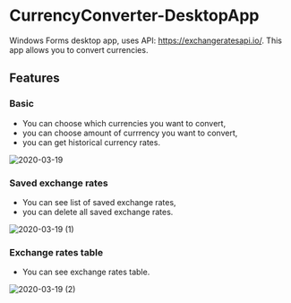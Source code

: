 # CurrencyConverter-DesktopApp
Windows Forms desktop app, uses API: https://exchangeratesapi.io/. This app allows you to convert currencies.
 
## Features

### Basic
* You can choose which currencies you want to convert,
* you can choose amount of currrency you want to convert,
* you can get historical currency rates.

![2020-03-19](https://user-images.githubusercontent.com/34821903/77057984-1638e780-69d5-11ea-8f48-da58a4e8fda3.png)

### Saved exchange rates
* You can see list of saved exchange rates,
* you can delete all saved exchange rates.

![2020-03-19 (1)](https://user-images.githubusercontent.com/34821903/77058403-ae36d100-69d5-11ea-9e8e-9eb331157f24.png)

### Exchange rates table
* You can see exchange rates table.

![2020-03-19 (2)](https://user-images.githubusercontent.com/34821903/77058211-6adc6280-69d5-11ea-9798-4742cbddf2e1.png)
